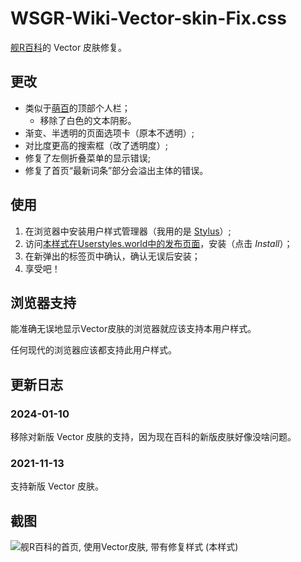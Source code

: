 # WSGR-Wiki-Vector-skin-Fix.css
[舰R百科](https://www.zjsnrwiki.com/wiki/)的 Vector 皮肤修复。

## 更改
* 类似于[萌百](https://zh.moegirl.org.cn)的顶部个人栏；
  * 移除了白色的文本阴影。 
* 渐变、半透明的页面选项卡（原本不透明）;
* 对比度更高的搜索框（改了透明度）;
* 修复了左侧折叠菜单的显示错误;
* 修复了首页“最新词条”部分会溢出主体的错误。

## 使用
1. 在浏览器中安装用户样式管理器（我用的是 [Stylus](https://add0n.com/stylus.html)）;
2. 访问[本样式在Userstyles.world中的发布页面](https://userstyles.world/style/1331)，安装（点击 *Install*）；<!--   * 事实上，点击本发布页的 `styles.css`，然后点 *Raw* 也行。不过，依然推荐在 Userstyles.world 安装样式，因为更稳定。-->
3. 在新弹出的标签页中确认，确认无误后安装；
4. 享受吧！

## 浏览器支持
能准确无误地显示Vector皮肤的浏览器就应该支持本用户样式。

任何现代的浏览器应该都支持此用户样式。

## 更新日志
### 2024-01-10
移除对新版 Vector 皮肤的支持，因为现在百科的新版皮肤好像没啥问题。

### 2021-11-13
支持新版 Vector 皮肤。

## 截图
![舰R百科的首页, 使用Vector皮肤, 带有修复样式 (本样式)](https://userstyles.world/api/style/preview/1331.jpeg)